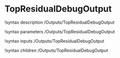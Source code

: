 <!-- MOOSE Documentation Stub: Remove this when content is added. -->

# TopResidualDebugOutput

!syntax description /Outputs/TopResidualDebugOutput

!syntax parameters /Outputs/TopResidualDebugOutput

!syntax inputs /Outputs/TopResidualDebugOutput

!syntax children /Outputs/TopResidualDebugOutput
